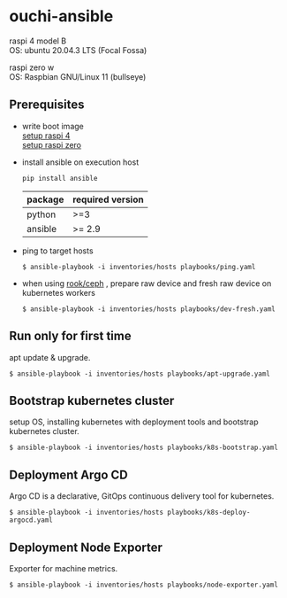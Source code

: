 # ouchi-ansible

raspi 4 model B  
OS: ubuntu 20.04.3 LTS (Focal Fossa)

raspi zero w  
OS: Raspbian GNU/Linux 11 (bullseye)

## Prerequisites  

- write boot image  
[setup raspi 4](https://qiita.com/HeRo/items/c1c30d7267faeb304538
)  
[setup raspi zero](https://qiita.com/hishi/items/8bdfd9d72fa8fe2e7573)

- install ansible on execution host
  ``` 
  pip install ansible
  ```
  | package | required version |
  | ------- | ---------------- |
  | python  | >=3              |
  | ansible | >= 2.9           |


- ping to target hosts
  ```
  $ ansible-playbook -i inventories/hosts playbooks/ping.yaml
  ```

- when using [rook/ceph](https://rook.io/docs/rook/v1.6/ceph-quickstart.html#prerequisites)  , prepare raw device and fresh raw device on kubernetes workers

  ```
  $ ansible-playbook -i inventories/hosts playbooks/dev-fresh.yaml
  ```


## Run only for first time  

apt update & upgrade.  

```
$ ansible-playbook -i inventories/hosts playbooks/apt-upgrade.yaml
```


## Bootstrap kubernetes cluster  

setup OS, installing kubernetes with deployment tools and bootstrap kubernetes cluster.  

```
$ ansible-playbook -i inventories/hosts playbooks/k8s-bootstrap.yaml
```

## Deployment Argo CD

Argo CD is a declarative, GitOps continuous delivery tool for kubernetes.

```
$ ansible-playbook -i inventories/hosts playbooks/k8s-deploy-argocd.yaml
```


## Deployment Node Exporter

Exporter for machine metrics.

```
$ ansible-playbook -i inventories/hosts playbooks/node-exporter.yaml
```

